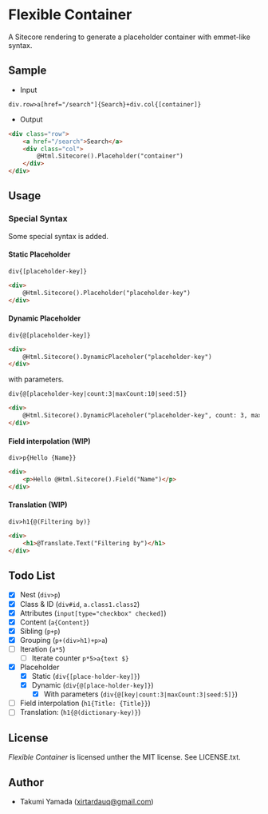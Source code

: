 # Flexible Container
A Sitecore rendering to generate a placeholder container with emmet-like syntax.

## Sample
- Input
```
div.row>a[href="/search"]{Search}+div.col{[container]}
```

- Output
```html
<div class="row">
    <a href="/search">Search</a>
    <div class="col">
        @Html.Sitecore().Placeholder("container")
    </div>
</div>
```

## Usage

### Special Syntax
Some special syntax is added.

#### Static Placeholder
```
div{[placeholder-key]}
```
```html
<div>
    @Html.Sitecore().Placeholder("placeholder-key")
</div>
```

#### Dynamic Placeholder
```
div{@[placeholder-key]}
```
```html
<div>
    @Html.Sitecore().DynamicPlaceholer("placeholder-key")
</div>
```

with parameters.

```
div{@[placeholder-key|count:3|maxCount:10|seed:5]}
```
```html
<div>
    @Html.Sitecore().DynamicPlaceholer("placeholder-key", count: 3, maxCount: 10, seed: 5)
</div>
```

#### Field interpolation (WIP)
```
div>p{Hello {Name}}
```

```html
<div>
    <p>Hello @Html.Sitecore().Field("Name")</p>
</div>
```

#### Translation (WIP)

```
div>h1{@(Filtering by)}
```

```html
<div>
    <h1>@Translate.Text("Filtering by")</h1>
</div>
```

## Todo List
- [x] Nest (`div>p`)
- [x] Class & ID (`div#id`, `a.class1.class2`)
- [x] Attributes (`input[type="checkbox" checked]`)
- [x] Content (`a{Content}`)
- [x] Sibling (`p+p`)
- [x] Grouping (`p+(div>h1)+p>a`)
- [ ] Iteration (`a*5`)
	- [ ] Iterate counter `p*5>a{text $}`
- [x] Placeholder
	- [x] Static (`div{[place-holder-key]}`)
	- [x] Dynamic (`div{@[place-holder-key]}`)
        - [x] With parameters (`div{@[key|count:3|maxCount:3|seed:5]}`)
- [ ] Field interpolation (`h1{Title: {Title}}`)
- [ ] Translation: (`h1{@(dictionary-key)}`)

## License
*Flexible Container* is licensed unther the MIT license. See LICENSE.txt.

## Author
- Takumi Yamada (xirtardauq@gmail.com)